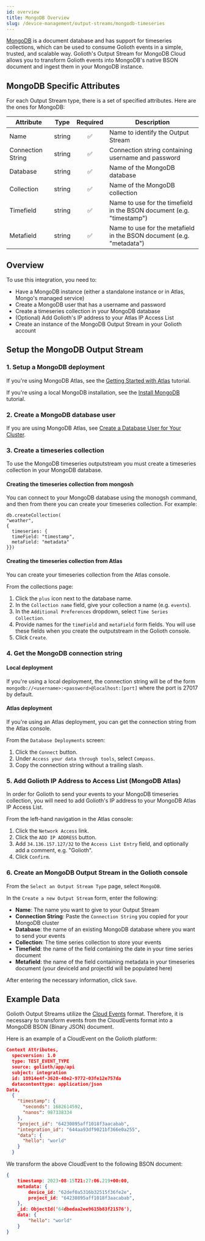 ```yaml
---
id: overview
title: MongoDB Overview
slug: /device-management/output-streams/mongodb-timeseries
---
```


[MongoDB](https://www.mongodb.com/) is a document database and has
support for timeseries collections, which can be used to consume Golioth
events in a simple, trusted, and scalable way. Golioth's Output Stream for
MongoDB Cloud allows you to transform Golioth events into MongoDB's native
BSON document and ingest them in your MongoDB instance.

## MongoDB Specific Attributes

For each Output Stream type, there is a set of specified attributes. Here are
the ones for MongoDB:

| Attribute          | Type   | Required | Description |
| ------------------ | ------ |:--------:| ----------- |
| Name               | string | ✅       | Name to identify the Output Stream |
| Connection String  | string | ✅       | Connection string containing username and password |
| Database           | string | ✅       | Name of the MongoDB database |
| Collection         | string | ✅       | Name of the MongoDB collection |
| Timefield          | string | ✅       | Name to use for the timefield in the BSON document (e.g. "timestamp")|
| Metafield          | string | ✅       | Name to use for the metafield in the BSON document (e.g. "metadata")|

## Overview

To use this integration, you need to:

- Have a MongoDB instance (either a standalone instance or in Atlas, Mongo's
  managed service)
- Create a MongoDB user that has a username and password
- Create a timeseries collection in your MongoDB database
- (Optional) Add Golioth's IP address to your Atlas IP Access List
- Create an instance of the MongoDB Output Stream in your Golioth account

## Setup the MongoDB Output Stream

### 1. Setup a MongoDB deployment

If you're using MongoDB Atlas, see the [Getting Started with
Atlas](https://www.mongodb.com/docs/atlas/getting-started/) tutorial.

If you're using a local MongoDB installation, see the [Install
MongoDB](https://www.mongodb.com/docs/manual/installation/#std-label-tutorial-installation)
tutorial.

### 2. Create a MongoDB database user

If you are using MongoDB Atlas, see [Create a Database User for Your
Cluster](https://www.mongodb.com/docs/atlas/tutorial/create-mongodb-user-for-cluster/).

### 3. Create a timeseries collection

To use the MongoDB timeseries outputstream you must create a timeseries
collection in your MongoDB database.

#### Creating the timeseries collection from mongosh

You can connect to your MongoDB database using the monogsh command, and then
from there you can create your timeseries collection. For example:

```
db.createCollection(
"weather",
{
  timeseries: {
  timeField: "timestamp",
  metaField: "metadata"
}})
```

#### Creating the timeseries collection from Atlas

You can create your timeseries collection from the Atlas console.

From the collections page:

1. Click the `plus` icon next to the database name.
2. In the `Collection name` field, give your collection a name (e.g. `events`).
3. In the `Additional Preferences` dropdown, select `Time Series Collection`.
4. Provide names for the `timeField` and `metaField` form fields. You will use
   these fields when you create the outputstream in the Golioth console.
5. Click `Create`.

### 4. Get the MongoDB connection string

#### Local deployment

If you're using a local deployment, the connection string will be of the form
`mongodb://<username>:<password>@localhost:[port]` where the port is 27017 by
default.

#### Atlas deployment

If you're using an Atlas deployment, you can get the connection string from the
Atlas console.

From the `Database Deployments` screen:

1. Click the `Connect` button.
2. Under `Access your data through tools`, select `Compass`.
3. Copy the connection string without a trailing slash.

### 5. Add Golioth IP Address to Access List (MongoDB Atlas)

In order for Golioth to send your events to your MongoDB timeseries collection,
you will need to add Golioth's IP address to your MongoDB Atlas IP Access List.

From the left-hand navigation in the Atlas console:

1. Click the `Network Access` link.
2. Click the `ADD IP ADDRESS` button.
3. Add `34.136.157.127/32` to the `Access List Entry` field, and optionally add
   a comment, e.g. "Golioth".
4. Click `Confirm`.

### 6. Create an MongoDB Output Stream in the Golioth console

From the `Select an Output Stream Type` page, select `MongoDB`.

In the `Create a new Output Stream` form, enter the following:

* **Name**: The name you want to give to your Output Stream
* **Connection String**: Paste the `Connection String` you copied for your
  MongoDB cluster
* **Database**: the name of an existing MongoDB database where you want to send
  your events
* **Collection**: The time series collection to store your events
* **Timefield**: the name of the field containing the date in your time series
  document
* **Metafield**: the name of the field containing metadata in your timeseries
  document (your deviceId and projectId will be populated here)

After entering the necessary information, click `Save`.

## Example Data

Golioth Output Streams utilize the [Cloud Events](https://cloudevents.io/)
format. Therefore, it is necessary to transform events from the CloudEvents
format into a MongoDB BSON (Binary JSON) document.

Here is an example of a CloudEvent on the Golioth platform:

```json
Context Attributes,
  specversion: 1.0
  type: TEST_EVENT_TYPE
  source: golioth/app/api
  subject: integration
  id: 18914e4f-3620-48e2-9772-03fe12e757da
  datacontenttype: application/json
Data,
  {
    "timestamp": {
      "seconds": 1682614592,
      "nanos": 987338334
    },
    "project_id": "64230895aff1018f3aacabab",
    "integration_id": "644aa93df9021bf366e0a255",
    "data": {
      "hello": "world"
    }
  }
```

We transform the above CloudEvent to the following BSON document:

```json
{
    timestamp: 2023-08-15T21:27:06.219+00:00,
    metadata: {
        device_id: "62def0a5316b32515f36fe2e",
        project_id: "64230895aff1018f3aacabab",
    },
    _id: ObjectId('64dbedaa2ee9615b83f21576'),
    data: {
        "hello": "world"
    }
}
```
